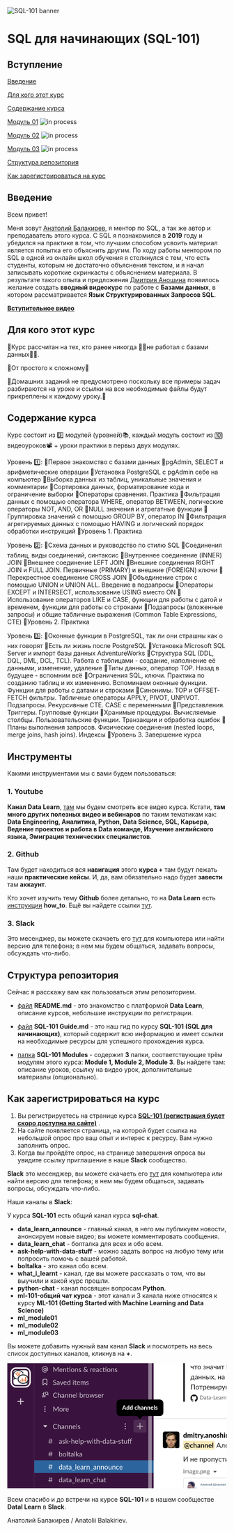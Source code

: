 ![SQL-101 banner](https://github.com/Data-Learn/sql-101/blob/main/images/intro.png)

# SQL для начинающих (SQL-101)
## Вступление

[Введение](https://github.com/Data-Learn/sql-101/blob/main/SQL-101%20Guide.md#Введение)

[Для кого этот курс](https://github.com/Data-Learn/sql-101/blob/main/SQL-101%20Guide.md#Для-кого-этот-курс)

[Содержание курса](https://github.com/Data-Learn/sql-101/blob/main/SQL-101%20Guide.md#Содержание-курса)

[Модуль 01](https://github.com/Data-Learn/sql-101/blob/main/SQL-101%20Modules/Module%201/README.md)  ![in process](https://github.com/Data-Learn/sql-101/blob/main/images/in_progress.png)

[Модуль 02](https://github.com/Data-Learn/sql-101/blob/main/SQL-101%20Modules/Module%202/README.md)  ![in process](https://github.com/Data-Learn/sql-101/blob/main/images/in_progress.png)

[Модуль 03](https://github.com/Data-Learn/sql-101/blob/main/SQL-101%20Modules/Module%203/README.md)  ![in process](https://github.com/Data-Learn/sql-101/blob/main/images/in_progress.png)

[Структура репозитория](https://github.com/Data-Learn/sql-101/blob/main/SQL-101%20Guide.md#Структура-репозитория)

[Как зарегистрироваться на курс](https://github.com/Data-Learn/sql-101/blob/main/SQL-101%20Guide.md#Как-зарегистрироваться-на-курс)


## Введение

Всем привет! 

Меня зовут [Анатолий Балакирев](https://www.linkedin.com/in/anatolii-balakiriev/), я ментор по SQL, а так же автор и преподаватель этого курса. С SQL я познакомился в **2019** году и убедился на практике в том, что лучшим способом усвоить материал является попытка его объяснить другим. По ходу работы ментором по SQL в одной из онлайн школ обучения я столкнулся с тем, что есть студенты, которым не достаточно объяснения текстом, и я начал записывать короткие скринкасты с объяснением материала. В результате такого опыта и предложения [Дмитрия Аношина](https://www.linkedin.com/in/dmitryanoshin/) появилось желание создать **вводный видеокурс** по работе с **Базами данных**, в котором рассматривается **Язык Структурированных Запросов SQL**.

[**Вступительное видео**](https://youtu.be/g2azOLGzeNo)

## Для кого этот курс

💫Курс рассчитан на тех, кто ранее никогда 👩‍💻не работал с базами данных🧑‍💻.

💫От простого к сложному🚀

💫Домашних заданий не предусмотрено поскольку все примеры задач разбираются на уроке и ссылки на все необходимые файлы будут прикреплены к каждому уроку.📎

## Содержание курса 

Курс состоит из 3️⃣ модулей (уровней)📚, каждый модуль состоит из 🔟 видеоуроков📽 + уроки практики в первыз двух модулях.

Уровень 1️⃣:
🔑Первое знакомство с базами данных
🔑pgAdmin, SELECT  и арифметические операции
🔑Установка PostgreSQL с pgAdmin себе на компьютер
🔑Выборка данных из таблиц, уникальные значения и комментарии
🔑Сортировка данных, форматирование кода и ограничение выборки
🔑Операторы сравнения. Практика
🔑Фильтрация данных с помощью оператора WHERE, оператор BETWEEN,  логические операторы NOT, AND, OR
🔑NULL значения и агрегатные функции
🔑Группировка значений с помощью GROUP BY, оператор IN
🔑Фильтрация агрегируемых данных с помощью HAVING и логический порядок обработки инструкций
🔑Уровень 1. Практика

Уровень 2️⃣:
🔑Схема данных и руководство по стилю SQL
🔑Соединения таблиц, виды соединений, синтаксис
🔑Внутреннее соединение (INNER) JOIN
🔑Внешнее соединение LEFT JOIN
🔑Внешние соединения RIGHT JOIN и FULL JOIN. Первичные (PRIMARY) и внешние (FOREIGN) ключи
🔑Перекрестное соединение CROSS JOIN
🔑Объединение строк с помощью UNION и UNION ALL. Введение в подзапросы
🔑Операторы EXCEPT и INTERSECT, использование USING вместо ON
🔑Использование операторов LIKE и CASE, функции для работы с датой и временем, функции для работы со строками
🔑Подзапросы (вложенные запросы) и общие табличные выражения (Common Table Expressions, CTE)
🔑Уровень 2. Практика

Уровень 3️⃣:
🔑Оконные функции в PostgreSQL, так ли они страшны как о них говорят
🔑Есть ли жизнь после PostgreSQL
🔑Установка Microsoft SQL Server и импорт базы данных AdventureWorks
🔑Структура SQL (DDL, DQL, DML, DCL, TCL). Работа с таблицами - создание, наполнение её данными, изменение, удаление
🔑Типы данных, оператор TOP. Назад в будущее - вспомним всё
🔑Ограничения SQL, ключи. Практика по созданию таблиц и их изменению. Вспоминаем оконные функции. Функции для работы с датами и строками
🔑Синонимы. TOP и OFFSET-FETCH фильтры. Табличные операторы APPLY, PIVOT, UNPIVOT. Подзапросы. Рекурсивные CTE. CASE с переменными
🔑Представления. Триггеры. Групповые функции
🔑Хранимые процедуры. Вычисляемые столбцы. Пользовательские функции. Транзакции и обработка ошибок
🔑Планы выполнения запросов. Физические соединения (nested loops, merge joins, hash joins). Индексы
🔑Уровень 3. Завершение курса


## Инструменты

Какими инструментами мы с вами будем пользоваться: 

### 1. Youtube 
**Канал Data Learn**, [там](https://www.youtube.com/channel/UCWki7GBUE5lDMJCbn4e1XMg) мы будем смотреть все видео курса. Кстати, **там много других полезных видео и вебинаров** по таким тематикам как: **Data Engineering, Аналитика, Python, Data Science, SQL, Карьера, Ведение проектов и работа в Data команде, Изучение английского языка, Эмиграция технических специалистов**.

### 2. Github 
Там будет находиться вся **навигация** этого **курса +** там будут лежать наши **практические кейсы**. И, да, вам обязательно надо будет **завести** там **аккаунт**.

Кто хочет изучить тему **Github** более детально, то на **Data Learn** есть [инструкции](https://github.com/Data-Learn/data-engineering/blob/master/how-to/How%20to%20get%20git.md) **how_to**. Ещё вы найдете ссылки [тут](https://github.com/Data-Learn/data-engineering/blob/master/Learning%20resources.md).
                                            
### 3. Slack 
Это месенджер, вы можете скачаеть его [тут](https://slack.com/intl/en-ca/downloads/) для компьютера или найти версию для телефона; в нем мы будем общаться, задавать вопросы, обсуждать что-либо.

## Структура репозитория

Сейчас я расскажу вам как пользоваться этим репозиторием.

- [файл](https://github.com/Data-Learn/sql-101/blob/main/README.md) **README.md** - это знакомство с платформой **Data Learn**, описание курсов, небольшие инструкции по регистрации. 

- [файл](https://github.com/Data-Learn/sql-101/blob/main/SQL-101%20Guide.md) **SQL-101 Guide.md** - это наш гид по курсу **SQL-101 (SQL для начинающих)**, который содержит всю информацию и имеет ссылки на необходимые ресурсы для успешного прохождения курса.

- [папкa](https://github.com/Data-Learn/sql-101/tree/main/SQL-101%20Modules) **SQL-101 Modules** - содержит **3** папки, соответствующие трём модулям этого курса: **Module 1, Module 2, Module 3**. Вы найдете там: описание уроков, ссылку на видео урок, дополнительные материалы (опционально).

## Как зарегистрироваться на курс
1. Вы регистрируетесь на странице курса [**SQL-101 (регистрация будет скоро доступна на сайте)**](https://datalearn.ru) .
2. На сайте появляется страница, на которой будет ссылка на небольшой опрос про ваш опыт и интерес к ресурсу. Вам нужно заполнить опрос.
3. Когда вы пройдёте опрос, на странице завершения опроса вы увидите ссылку приглашение в наше **Slack** сообщество. 

**Slack** это месенджер, вы можете скачаеть его [тут](https://slack.com/intl/en-ca/downloads/) для компьютера или найти версию для телефона; в нем мы будем общаться, задавать вопросы, обсуждать что-либо.

Наши каналы в **Slack**:

 У курса **SQL-101** есть общий канал курса **sql-chat**. 

- **data_learn_announce** - главный канал, в него мы публикуем новости, анонсируем новые видео; вы можете комментировать сообщения.
- **data_learn_chat** - болталка для всех и обо всем.
- **ask-help-with-data-stuff** - можно задать вопрос на любую тему или попросить помочь с вашей работой.
- **boltalka** - это канал обо всем.
- **what_i_learnt** - канал, где вы можете рассказать о том, что вы выучили и какой курс прошли.
- **python-chat** - канал посвящен вопросам **Python**.
- **ml-101-общий чат курса** - этот канал и 3 канала ниже относятся  к курсу **ML-101 (Getting Started with Machine Learning and Data Science)**
- **ml_module01**
- **ml_module02**
- **ml_module03**

Вы можете добавить нужный вам канал **Slack** и посмотреть на весь список доступных каналов, кликнув на **+**.

![img](https://github.com/Data-Learn/data-engineering/blob/master/img/slack%20add%20channel.png)

Всем спасибо и до встречи на курсе **SQL-101** и в нашем сообществе **Datal Learn** в **Slack**.

Анатолий Балакирев / Anatolii Balakiriev.

